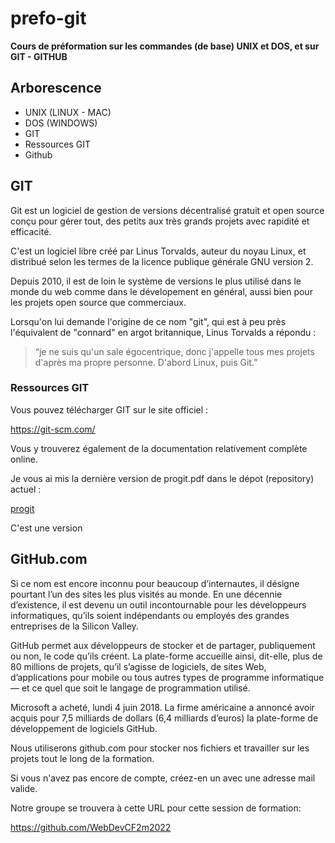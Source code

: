 # prefo-git

**Cours de préformation sur les commandes (de base) UNIX et DOS, et sur GIT - GITHUB**

## Arborescence

- UNIX (LINUX - MAC)
- DOS (WINDOWS)
- GIT
- Ressources GIT
- Github

## GIT

Git est un logiciel de gestion de versions décentralisé gratuit et open source conçu pour gérer tout, 
des petits aux très grands projets avec rapidité et efficacité.

C'est un logiciel libre créé par Linus Torvalds, auteur du noyau Linux, et distribué selon les termes de la licence publique générale GNU version 2.

Depuis 2010, il est de loin le système de versions le plus utilisé dans le monde du web comme dans le dévelopement en général, aussi bien pour les projets open source que commerciaux.

Lorsqu'on lui demande l'origine de ce nom "git",
qui est à peu près l'équivalent de "connard" en argot britannique, Linus Torvalds a répondu :

> “je ne suis qu'un sale égocentrique, donc j'appelle tous mes projets d'après ma propre personne. D'abord Linux, puis Git.”

### Ressources GIT

Vous pouvez télécharger GIT sur le site officiel :

https://git-scm.com/

Vous y trouverez également de la documentation relativement complète online.

Je vous ai mis la dernière version de progit.pdf dans le dépot (repository) actuel :

[progit](https://github.com/WebDevCF2m2022/prefo-git/blob/main/files/progit.pdf)

C'est une version

## GitHub.com

Si ce nom est encore inconnu pour beaucoup d’internautes, il désigne pourtant l’un des sites les plus visités au monde. En une décennie d’existence, il est devenu un outil incontournable pour les développeurs informatiques, qu’ils soient indépendants ou employés des grandes entreprises de la Silicon Valley.

GitHub permet aux développeurs de stocker et de partager, publiquement ou non, le code qu’ils créent. La plate-forme accueille ainsi, dit-elle, plus de 80 millions de projets, qu’il s’agisse de logiciels, de sites Web, d’applications pour mobile ou tous autres types de programme informatique — et ce quel que soit le langage de programmation utilisé.

Microsoft a acheté, lundi 4 juin 2018. La firme américaine a annoncé avoir acquis pour 7,5 milliards de dollars (6,4 milliards d’euros) la plate-forme de développement de logiciels GitHub.

Nous utiliserons github.com pour stocker nos fichiers et travailler sur les projets tout le long de la formation.

Si vous n'avez pas encore de compte, créez-en un avec une adresse mail valide.

Notre groupe se trouvera à cette URL pour cette session de formation:

https://github.com/WebDevCF2m2022
